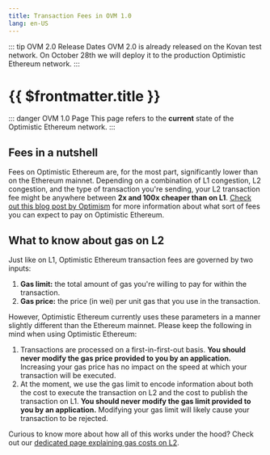 ```yaml
---
title: Transaction Fees in OVM 1.0
lang: en-US
---
```


::: tip OVM 2.0 Release Dates
OVM 2.0 is already released on the Kovan test network.
On October 28th we will deploy it to the production Optimistic Ethereum network.
:::

# {{ $frontmatter.title }}

::: danger OVM 1.0 Page
This page refers to the **current** state of the Optimistic Ethereum
network. 
:::

## Fees in a nutshell

Fees on Optimistic Ethereum are, for the most part, significantly lower than on the Ethereum mainnet.
Depending on a combination of L1 congestion, L2 congestion, and the type of transaction you're sending, your L2 transaction fee might be anywhere between **2x and 100x cheaper than on L1**.
[Check out this blog post by Optimism](https://optimismpbc.medium.com/what-to-expect-when-eths-expecting-part-1-9bb5cbccb7c1) for more information about what sort of fees you can expect to pay on Optimistic Ethereum.

## What to know about gas on L2

Just like on L1, Optimistic Ethereum transaction fees are governed by two inputs:
1. **Gas limit:** the total amount of gas you're willing to pay for within the transaction.
1. **Gas price:** the price (in wei) per unit gas that you use in the transaction.

However, Optimistic Ethereum currently uses these parameters in a manner slightly different than the Ethereum mainnet.
Please keep the following in mind when using Optimistic Ethereum:
1. Transactions are processed on a first-in-first-out basis. **You should never modify the gas price provided to you by an application.** Increasing your gas price has no impact on the speed at which your transaction will be executed.
2. At the moment, we use the gas limit to encode information about both the cost to execute the transaction on L2 and the cost to publish the transaction on L1. **You should never modify the gas limit provided to you by an application.** Modifying your gas limit will likely cause your transaction to be rejected.

Curious to know more about how all of this works under the hood?
Check out our [dedicated page explaining gas costs on L2](/docs/developers/fees.md).
